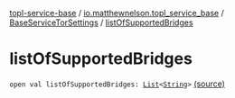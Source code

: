 [topl-service-base](../../index.md) / [io.matthewnelson.topl_service_base](../index.md) / [BaseServiceTorSettings](index.md) / [listOfSupportedBridges](./list-of-supported-bridges.md)

# listOfSupportedBridges

`open val listOfSupportedBridges: `[`List`](https://kotlinlang.org/api/latest/jvm/stdlib/kotlin.collections/-list/index.html)`<`[`String`](https://kotlinlang.org/api/latest/jvm/stdlib/kotlin/-string/index.html)`>` [(source)](https://github.com/05nelsonm/TorOnionProxyLibrary-Android/blob/master/topl-service-base/src/main/java/io/matthewnelson/topl_service_base/BaseServiceTorSettings.kt#L272)